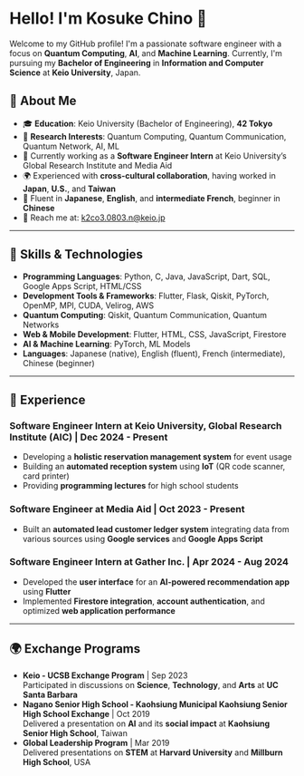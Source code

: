 # Hello! I'm **Kosuke Chino** 👋

Welcome to my GitHub profile! I'm a passionate software engineer with a focus on **Quantum Computing**, **AI**, and **Machine Learning**. Currently, I'm pursuing my **Bachelor of Engineering** in **Information and Computer Science** at **Keio University**, Japan.

## 🚀 About Me
- 🎓 **Education**: Keio University (Bachelor of Engineering), **42 Tokyo**
- 🏫 **Research Interests**: Quantum Computing, Quantum Communication, Quantum Network, AI, ML
- 🌱 Currently working as a **Software Engineer Intern** at Keio University’s Global Research Institute and Media Aid
- 🌍 Experienced with **cross-cultural collaboration**, having worked in **Japan**, **U.S.**, and **Taiwan**
- 💬 Fluent in **Japanese**, **English**, and **intermediate French**, beginner in **Chinese**
- 📧 Reach me at: [k2co3.0803.n@keio.jp](mailto:k2co3.0803.n@keio.jp)

---

## 🌟 Skills & Technologies
- **Programming Languages**: Python, C, Java, JavaScript, Dart, SQL, Google Apps Script, HTML/CSS
- **Development Tools & Frameworks**: Flutter, Flask, Qiskit, PyTorch, OpenMP, MPI, CUDA, Velirog, AWS
- **Quantum Computing**: Qiskit, Quantum Communication, Quantum Networks
- **Web & Mobile Development**: Flutter, HTML, CSS, JavaScript, Firestore
- **AI & Machine Learning**: PyTorch, ML Models
- **Languages**: Japanese (native), English (fluent), French (intermediate), Chinese (beginner)

---

## 💼 Experience

### Software Engineer Intern at **Keio University, Global Research Institute (AIC)** | Dec 2024 - Present
- Developing a **holistic reservation management system** for event usage
- Building an **automated reception system** using **IoT** (QR code scanner, card printer)
- Providing **programming lectures** for high school students

### Software Engineer at **Media Aid** | Oct 2023 - Present
- Built an **automated lead customer ledger system** integrating data from various sources using **Google services** and **Google Apps Script**

### Software Engineer Intern at **Gather Inc.** | Apr 2024 - Aug 2024
- Developed the **user interface** for an **AI-powered recommendation app** using **Flutter**
- Implemented **Firestore integration**, **account authentication**, and optimized **web application performance**

---

## 🌍 Exchange Programs
- **Keio - UCSB Exchange Program** | Sep 2023  
  Participated in discussions on **Science**, **Technology**, and **Arts** at **UC Santa Barbara**
- **Nagano Senior High School - Kaohsiung Municipal Kaohsiung Senior High School Exchange** | Oct 2019  
  Delivered a presentation on **AI** and its **social impact** at **Kaohsiung Senior High School**, Taiwan
- **Global Leadership Program** | Mar 2019  
  Delivered presentations on **STEM** at **Harvard University** and **Millburn High School**, USA
